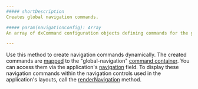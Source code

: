 ```yaml
---
##### shortDescription
Creates global navigation commands.

##### param(navigationConfig): Array
An array of dxCommand configuration objects defining commands for the global navigation.

---
```

Use this method to create navigation commands dynamically. The created commands are [mapped](/api-reference/40%20SPA%20Framework/HtmlApplication/1%20Configuration/commandMapping.md '/Documentation/ApiReference/SPA_Framework/HtmlApplication/Configuration/#commandMapping') to the "global-navigation" [command container](/api-reference/40%20SPA%20Framework/Markup%20Components/dxCommandContainer '/Documentation/ApiReference/SPA_Framework/Markup_Components/dxCommandContainer/'). You can access them via the application's [navigation](/api-reference/40%20SPA%20Framework/HtmlApplication/2%20Fields/navigation.md '/Documentation/ApiReference/SPA_Framework/HtmlApplication/Fields/#navigation') field. To display these navigation commands within the navigation controls used in the application's layouts, call the [renderNavigation](/api-reference/40%20SPA%20Framework/HtmlApplication/3%20Methods/renderNavigation().md '/Documentation/ApiReference/SPA_Framework/HtmlApplication/Methods/#renderNavigation') method.